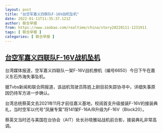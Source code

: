```yaml
---
layout: post
title: "台空军嘉义四联队F-16V战机坠机"
date: 2022-01-11T11:35:37.121Z
author: 联合早报
from: https://www.zaobao.com/realtime/china/story20220111-1231911
tags: [ 联合早报 ]
categories: [ 联合早报 ]
---
```

<!--1641917760000-->
[台空军嘉义四联队F-16V战机坠机](https://www.zaobao.com/realtime/china/story20220111-1231911)
------

<div>
<p>台湾媒体报道，空军嘉义四联队一架F-16V战机僚机（编号6650）今日下午在嘉义东石外海失事坠机。</p><p>据Tvbs新闻和联合网报道，该战机驾驶员陈姓上尉目前失踪协寻中，详细失事原因仍待军方进一步确认。</p><p>台湾总统蔡英文去2021年11月才前往嘉义基地，校阅首支升级接装F-16V的接装典礼，当时空军以代号“凤展专案”将141架F-16A/B升级为F-16V（Block20）。</p><section id="imu"><div id="dfp-ad-imu1">        </div></section><p>蔡英文当时还与美国在台协会（AIT）处长孙晓雅站战机前合影，接装典礼非常高调。</p>      <div class="cx_paywall_placeholder" id="sph_cdp_40"></div>
</div>
